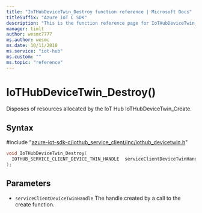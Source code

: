 ```yaml
---                             
title: "IoTHubDeviceTwin_Destroy function reference | Microsoft Docs" 
titleSuffix: "Azure IoT C SDK"            
description: "This is the function reference page for IoTHubDeviceTwin_Destroy() in the Azure IoT C SDK. This SDK is used with the Azure IoT Hub and Azure IoT Hub Device Provisioning Service"            
manager: timlt                 
author: wesmc7777              
ms.author: wesmc               
ms.date: 10/11/2018                    
ms.service: "iot-hub"             
ms.custom: ""                
ms.topic: "reference"        
---                            
```


# IoTHubDeviceTwin_Destroy()

Disposes of resources allocated by the IoT Hub IoTHubDeviceTwin_Create.

## Syntax

\#include "[azure-iot-sdk-c/iothub_service_client/inc/iothub_devicetwin.h](../iothub-devicetwin-h.md)"  
```C
void IoTHubDeviceTwin_Destroy(
  IOTHUB_SERVICE_CLIENT_DEVICE_TWIN_HANDLE  serviceClientDeviceTwinHandle
);
```

## Parameters
* `serviceClientDeviceTwinHandle` The handle created by a call to the create function.


